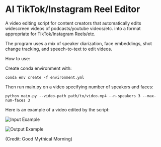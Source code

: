 # AI TikTok/Instagram Reel Editor

A video editing script for content creators that automatically edits
widescreen videos of podcasts/youtube videos/etc. into a format 
appropriate for TikTok/Instagram Reels/etc.

The program uses a mix of speaker diarization, face embeddings,
shot change tracking, and speech-to-text to edit videos.

How to use:

Create conda environment with:

`conda env create -f environment.yml`

Then run main.py on a video specifying number of speakers and faces:

`python main.py --video-path path/to/video.mp4 --n-speakers 3 --max-num-faces 3`

Here is an example of a video edited by the script:

![Input Example](examples/input.gif)

![Output Example](examples/output.gif)

(Credit: Good Mythical Morning)
